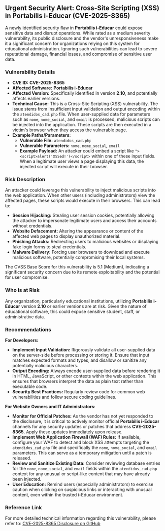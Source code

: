 ## Urgent Security Alert: Cross-Site Scripting (XSS) in Portabilis i-Educar (CVE-2025-8365)

A newly identified security flaw in **Portabilis i-Educar** could expose sensitive data and disrupt operations. While rated as a medium severity vulnerability, its public disclosure and the vendor's unresponsiveness make it a significant concern for organizations relying on this system for educational administration. Ignoring such vulnerabilities can lead to severe reputational damage, financial losses, and compromise of sensitive user data.

### Vulnerability Details

*   **CVE ID:** **CVE-2025-8365**
*   **Affected Software:** **Portabilis i-Educar**
*   **Affected Version:** Specifically identified in version **2.10**, and potentially affects earlier versions.
*   **Technical Cause:** This is a Cross-Site Scripting (XSS) vulnerability. The issue stems from insufficient input validation and output encoding within the `atendidos_cad.php` file. When user-supplied data for parameters such as `nome`, `nome_social`, and `email` is processed, malicious scripts can be injected into the application. These scripts are then executed in a victim's browser when they access the vulnerable page.
*   **Example Paths/Parameters:**
    *   **Vulnerable File:** `atendidos_cad.php`
    *   **Vulnerable Parameters:** `nome`, `nome_social`, `email`
    *   **Example Payload:** An attacker could embed a script like `"><script>alert('XSSed!')</script>` within one of these input fields. When a legitimate user views a page displaying this data, the injected script will execute in their browser.

### Risk Description

An attacker could leverage this vulnerability to inject malicious scripts into the web application. When other users (including administrators) view the affected pages, these scripts would execute in their browsers. This can lead to:

*   **Session Hijacking:** Stealing user session cookies, potentially allowing the attacker to impersonate legitimate users and access their accounts without credentials.
*   **Website Defacement:** Altering the appearance or content of the affected web pages to display unauthorized material.
*   **Phishing Attacks:** Redirecting users to malicious websites or displaying fake login forms to steal credentials.
*   **Malware Delivery:** Forcing user browsers to download and execute malicious software, potentially compromising their local systems.

The CVSS Base Score for this vulnerability is 5.1 (Medium), indicating a significant security concern due to its remote exploitability and the potential for user compromise.

### Who is at Risk

Any organization, particularly educational institutions, utilizing **Portabilis i-Educar** version **2.10** or earlier versions are at risk. Given the nature of educational software, this could expose sensitive student, staff, or administrative data.

### Recommendations

**For Developers:**

*   **Implement Input Validation:** Rigorously validate all user-supplied data on the server-side before processing or storing it. Ensure that input matches expected formats and types, and disallow or sanitize any potentially malicious characters.
*   **Output Encoding:** Always encode user-supplied data before rendering it in HTML, JavaScript, or other contexts within the web application. This ensures that browsers interpret the data as plain text rather than executable code.
*   **Security Best Practices:** Regularly review code for common web vulnerabilities and follow secure coding guidelines.

**For Website Owners and IT Administrators:**

*   **Monitor for Official Patches:** As the vendor has not yet responded to the disclosure, it is critical to actively monitor official **Portabilis i-Educar** channels for any security updates or patches that address **CVE-2025-8365**. Apply these updates immediately upon release.
*   **Implement Web Application Firewall (WAF) Rules:** If available, configure your WAF to detect and block XSS attempts targeting the `atendidos_cad.php` file and specifically the `nome`, `nome_social`, and `email` parameters. This can serve as a temporary mitigation until a patch is released.
*   **Review and Sanitize Existing Data:** Consider reviewing database entries for the `nome`, `nome_social`, and `email` fields within the `atendidos_cad.php` context for any unusual or script-like content that may have already been injected.
*   **User Education:** Remind users (especially administrators) to exercise caution when clicking on suspicious links or interacting with unusual content, even within the trusted i-Educar environment.

### Reference Link

For more detailed technical information regarding this vulnerability, please refer to:
[CVE-2025-8365 Disclosure on GitHub](https://github.com/CVE-Hunters/CVE/blob/main/i-educar/Stored%20Cross-Site%20Scripting%20XSS%20in%20atendidos_cad.php%20via%20nome%2C%20nome_social%2C%20and%20email%20Parameters.md)